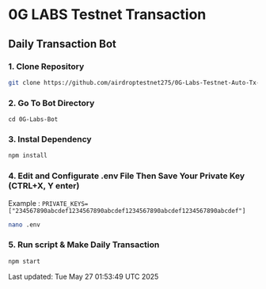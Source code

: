 # 0G LABS Testnet Transaction 

## Daily Transaction Bot


### 1. Clone Repository

```bash
git clone https://github.com/airdroptestnet275/0G-Labs-Testnet-Auto-Tx-Bot.git
```

### 2. Go To Bot Directory
```
cd 0G-Labs-Bot
```

### 3. Instal Dependency

```bash
npm install
```

### 4. Edit and Configurate .env File Then Save Your Private Key (CTRL+X, Y enter)
Example : `PRIVATE_KEYS=["234567890abcdef1234567890abcdef1234567890abcdef1234567890abcdef"]`
```bash
nano .env
```

### 5. Run script & Make Daily Transaction

```bash
npm start
```

Last updated: Tue May 27 01:53:49 UTC 2025
